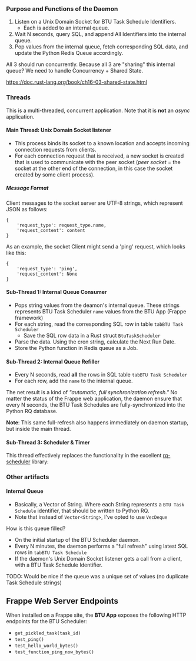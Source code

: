 ### Purpose and Functions of the Daemon

1. Listen on a Unix Domain Socket for BTU Task Schedule Identifiers.
	* Each is added to an internal queue.
2. Wait N seconds, query SQL, and append All Identifiers into the internal queue.
3. Pop values from the internal queue, fetch corresponding SQL data, and update the Python Redis Queue accordingly.

All 3 should run concurrently.
Because all 3 are "sharing" this internal queue?  We need to handle Concurrency + Shared State.

https://doc.rust-lang.org/book/ch16-03-shared-state.html


### Threads
This is a multi-threaded, concurrent application.  Note that it is **not** an *async* application.

#### Main Thread: Unix Domain Socket listener

* This process binds its socket to a known location and accepts incoming  connection requests from clients. 
* For each connection request that is received, a new socket is created that is used to communicate with the peer socket (*peer socket* = the socket at the other end of the connection, in this case the socket created by some client process).

##### Message Format
Client messages to the socket server are UTF-8 strings, which represent JSON as follows:
```
{
    'request_type': request_type.name,
    'request_content': content
}
```

As an example, the socket Client might send a 'ping' request, which looks like this:
```
{
    'request_type': 'ping',
    'request_content': None
}
```

#### Sub-Thread 1: Internal Queue Consumer

* Pops string values from the deamon's internal queue.  These strings represents BTU Task Scheduler `name` values from the BTU App (Frappe framework)
* For each string, read the corresponding SQL row in table `tabBTU Task Scheduler`
    * Save the SQL row data in a Rust struct `BtuTaskScheduler`
* Parse the data.  Using the cron string, calculate the Next Run Date.
* Store the Python function in Redis queue as a Job.

#### Sub-Thread 2: Internal Queue Refiller

* Every N seconds, read **all** the rows in SQL table `tabBTU Task Scheduler`
* For each row, add the `name` to the internal queue.

The net result is a kind of *"automatic, full synchronization refresh."*
No matter the status of the Frappe web application, the daemon ensure that every N seconds, the BTU Task Schedules are fully-synchronized into the Python RQ database.

**Note**: This same full-refresh also happens immediately on daemon startup, but inside the main thread.

#### Sub-Thread 3: Scheduler & Timer
This thread effectively replaces the functionality in the excellent [rq-scheduler](https://github.com/rq/rq-scheduler/) library:

### Other artifacts
#### Internal Queue

* Basically, a Vector of String.  Where each String represents a `BTU Task Schedule` identifier, that should be written to Python RQ.
* Note that instead of `Vector<String>`, I've opted to use `VecDeque`

How is this queue filled?

* On the initial startup of the BTU Scheduler daemon.
* Every N minutes, the daemon performs a "full refresh" using latest SQL rows in `tabBTU Task Schedule`
* If the daemon's Unix Domain Socket listener gets a call from a client, with a BTU Task Schedule Identifier.

TODO: Would be nice if the queue was a unique set of values (no duplicate Task Schedule strings)

## Frappe Web Server Endpoints
When installed on a Frappe site, the **BTU App** exposes the following HTTP endpoints for the BTU Scheduler:

* `get_pickled_task(task_id)`
* `test_ping()`
* `test_hello_world_bytes()`
* `test_function_ping_now_bytes()`

